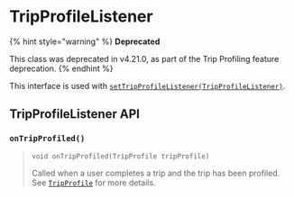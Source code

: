 # TripProfileListener

{% hint style="warning" %}
**Deprecated**

This class was deprecated in v4.21.0, as part of the Trip Profiling feature deprecation.
{% endhint %}

This interface is used with [`setTripProfileListener(TripProfileListener)`](sentiance.md#settripprofilelistener).

## TripProfileListener API

### `onTripProfiled()`

> ```
> void onTripProfiled(TripProfile tripProfile)
> ```
>
> Called when a user completes a trip and the trip has been profiled. See [`TripProfile`](tripprofile/) for more details.

